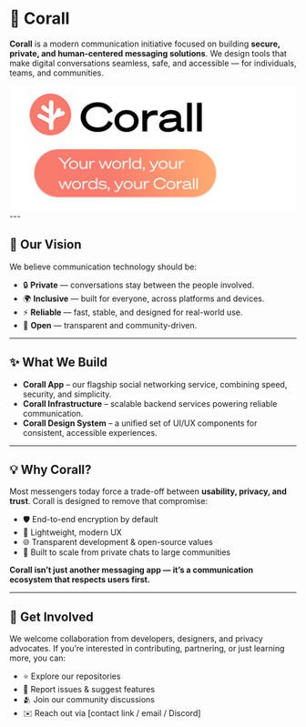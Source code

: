 # 🪸 Corall

**Corall** is a modern communication initiative focused on building **secure, private, and human-centered messaging solutions**.
We design tools that make digital conversations seamless, safe, and accessible — for individuals, teams, and communities.

<img src="poster.svg" alt="Alt text" width="550" >
---

## 🌊 Our Vision

We believe communication technology should be:

* 🔒 **Private** — conversations stay between the people involved.
* 🌍 **Inclusive** — built for everyone, across platforms and devices.
* ⚡ **Reliable** — fast, stable, and designed for real-world use.
* 🤝 **Open** — transparent and community-driven.

---

## ✨ What We Build

* **Corall App** – our flagship social networking service, combining speed, security, and simplicity.
* **Corall Infrastructure** – scalable backend services powering reliable communication.
* **Corall Design System** – a unified set of UI/UX components for consistent, accessible experiences.

---

## 💡 Why Corall?

Most messengers today force a trade-off between **usability, privacy, and trust**.
Corall is designed to remove that compromise:

* 🛡 End-to-end encryption by default
* 🎨 Lightweight, modern UX
* 🌐 Transparent development & open-source values
* 📡 Built to scale from private chats to large communities

**Corall isn’t just another messaging app — it’s a communication ecosystem that respects users first.**

---

## 💬 Get Involved

We welcome collaboration from developers, designers, and privacy advocates.
If you’re interested in contributing, partnering, or just learning more, you can:

* ⭐ Explore our repositories
* 🐛 Report issues & suggest features
* 🫂 Join our community discussions
* ✉️ Reach out via \[contact link / email / Discord]

